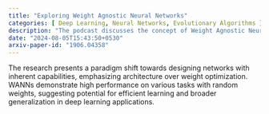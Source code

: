 ```yaml
---
title: "Exploring Weight Agnostic Neural Networks"
categories: [ Deep Learning, Neural Networks, Evolutionary Algorithms ]
description: "The podcast discusses the concept of Weight Agnostic Neural Networks (WANNs), focusing on finding network architectures that can perform tasks without weight optimization. The research introduces a search method to discover inherently capable networks, highlighting the potential of structural evolution over weight training."
date: "2024-08-05T15:43:50+0530"
arxiv-paper-id: "1906.04358"
---
```

The research presents a paradigm shift towards designing networks with inherent capabilities, emphasizing architecture over weight optimization. WANNs demonstrate high performance on various tasks with random weights, suggesting potential for efficient learning and broader generalization in deep learning applications.
